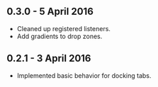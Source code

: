 ## 0.3.0 - 5 April 2016
* Cleaned up registered listeners.
* Add gradients to drop zones.

## 0.2.1 - 3 April 2016
* Implemented basic behavior for docking tabs.
